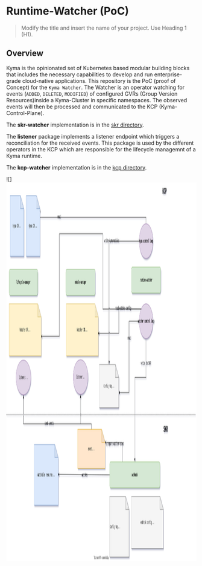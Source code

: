 
# Runtime-Watcher (PoC)

> Modify the title and insert the name of your project. Use Heading 1 (H1).

## Overview

Kyma is the opinionated set of Kubernetes based modular building blocks that includes the necessary capabilities to develop and run enterprise-grade cloud-native applications. This repository is the PoC (proof of Concept) for the `Kyma Watcher`. The Watcher is an operator watching for events (`ADDED`, `DELETED`, `MODIFIED`) of configured GVRs (Group Version Resources)inside a Kyma-Cluster in specific namespaces. The observed events will then be processed and communicated to the KCP (Kyma-Control-Plane).

The **skr-watcher** implementation is in the [skr directory](./skr).

The **listener** package implements a listener endpoint which triggers a reconciliation for the received events. This package is used by the different operators in the KCP which are responsible for the lifecycle managemnt of a Kyma runtime.

The **kcp-watcher** implementation is in the [kcp directory](./kcp).

![]<img src="./docs/assets/runtime-watcher.drawio.svg" width="1000" height="1000">


